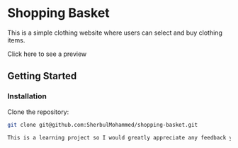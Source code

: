 # Shopping Basket

This is a simple clothing website where users can select and buy clothing items.

Click here to see a preview

## Getting Started

### Installation

Clone the repository:
   ```bash
   git clone git@github.com:SherbulMohammed/shopping-basket.git

This is a learning project so I would greatly appreciate any feedback you may have. Please feel free to reach out to me.
